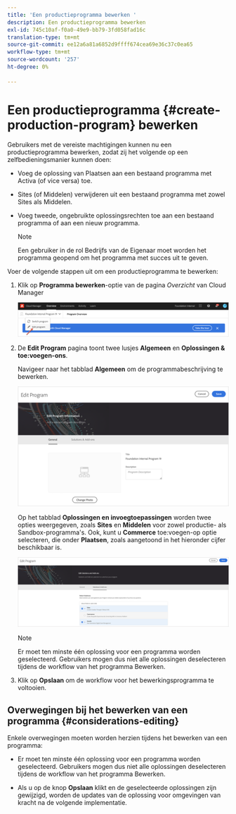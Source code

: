 ```yaml
---
title: 'Een productieprogramma bewerken '
description: Een productieprogramma bewerken
exl-id: 745c10af-f0a0-49e9-bb79-3fd058fad16c
translation-type: tm+mt
source-git-commit: ee12a6a81a6852d9ffff674cea69e36c37c0ea65
workflow-type: tm+mt
source-wordcount: '257'
ht-degree: 0%

---
```


# Een productieprogramma {#create-production-program} bewerken

Gebruikers met de vereiste machtigingen kunnen nu een productieprogramma bewerken, zodat zij het volgende op een zelfbedieningsmanier kunnen doen:

* Voeg de oplossing van Plaatsen aan een bestaand programma met Activa (of vice versa) toe.
* Sites (of Middelen) verwijderen uit een bestaand programma met zowel Sites als Middelen.
* Voeg tweede, ongebruikte oplossingsrechten toe aan een bestaand programma of aan een nieuw programma.

   >[!NOTE]
   >Een gebruiker in de rol Bedrijfs van de Eigenaar moet worden het programma geopend om het programma met succes uit te geven.

Voer de volgende stappen uit om een productieprogramma te bewerken:

1. Klik op **Programma bewerken**-optie van de pagina *Overzicht* van Cloud Manager

   ![](assets/edit-program-overview.png)

1. De **Edit Program** pagina toont twee lusjes **Algemeen** en **Oplossingen &amp; toe:voegen-ons**.

   Navigeer naar het tabblad **Algemeen** om de programmabeschrijving te bewerken.

   ![](assets/edit-program-general.png)

   Op het tabblad **Oplossingen en invoegtoepassingen** worden twee opties weergegeven, zoals **Sites** en **Middelen** voor zowel productie- als Sandbox-programma&#39;s. Ook, kunt u **Commerce** toe:voegen-op optie selecteren, die onder **Plaatsen**, zoals aangetoond in het hieronder cijfer beschikbaar is.

   ![](assets/edit-prg.png)

   >[!NOTE]
   >Er moet ten minste één oplossing voor een programma worden geselecteerd. Gebruikers mogen dus niet alle oplossingen deselecteren tijdens de workflow van het programma Bewerken.

1. Klik op **Opslaan** om de workflow voor het bewerkingsprogramma te voltooien.


## Overwegingen bij het bewerken van een programma {#considerations-editing}

Enkele overwegingen moeten worden herzien tijdens het bewerken van een programma:

* Er moet ten minste één oplossing voor een programma worden geselecteerd. Gebruikers mogen dus niet alle oplossingen deselecteren tijdens de workflow van het programma Bewerken.

* Als u op de knop **Opslaan** klikt en de geselecteerde oplossingen zijn gewijzigd, worden de updates van de oplossing voor omgevingen van kracht na de volgende implementatie.

